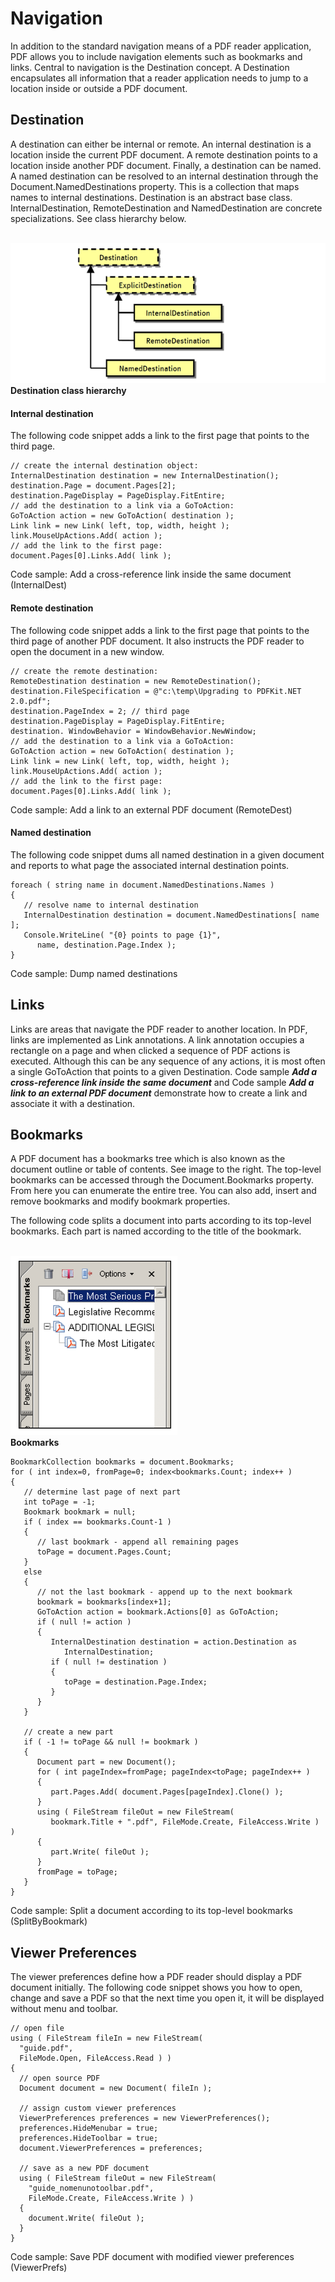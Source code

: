 # Navigation

In addition to the standard navigation means of a PDF reader application, PDF allows you to include navigation elements such as bookmarks and links. Central to navigation is the Destination concept. A Destination encapsulates all information that a reader application needs to jump to a location inside or outside a PDF document.



## Destination

A destination can either be internal or remote. An internal destination is a location inside the current PDF document. A remote destination points to a location inside another PDF document. Finally, a destination can be named. A named destination can be resolved to an internal destination through the Document.NamedDestinations property. This is a collection that maps names to internal destinations. Destination is an abstract base class. InternalDestination, RemoteDestination and NamedDestination are concrete specializations. See class hierarchy below.

<br /><img alt="destination-class-hierarchy" src="media/destination-class-hierarchy.png" /><br />
**Destination class hierarchy**
<br />

#### Internal destination

The following code snippet adds a link to the first page that points to the third page.


```
// create the internal destination object:
InternalDestination destination = new InternalDestination();
destination.Page = document.Pages[2];
destination.PageDisplay = PageDisplay.FitEntire;
// add the destination to a link via a GoToAction:
GoToAction action = new GoToAction( destination );
Link link = new Link( left, top, width, height );
link.MouseUpActions.Add( action );
// add the link to the first page:
document.Pages[0].Links.Add( link );
```

Code sample: Add a cross-reference link inside the same document (InternalDest)



#### Remote destination

The following code snippet adds a link to the first page that points to the third page of another PDF document. It also instructs the PDF reader to open the document in a new window.


```
// create the remote destination:
RemoteDestination destination = new RemoteDestination(); 
destination.FileSpecification = @"c:\temp\Upgrading to PDFKit.NET 2.0.pdf";
destination.PageIndex = 2; // third page
destination.PageDisplay = PageDisplay.FitEntire;
destination. WindowBehavior = WindowBehavior.NewWindow;
// add the destination to a link via a GoToAction:
GoToAction action = new GoToAction( destination );
Link link = new Link( left, top, width, height );
link.MouseUpActions.Add( action );
// add the link to the first page:
document.Pages[0].Links.Add( link );
```

Code sample: Add a link to an external PDF document (RemoteDest)



#### Named destination

The following code snippet dums all named destination in a given document and reports to what page the associated internal destination points.


```
foreach ( string name in document.NamedDestinations.Names )
{
   // resolve name to internal destination
   InternalDestination destination = document.NamedDestinations[ name ];
   Console.WriteLine( "{0} points to page {1}",
      name, destination.Page.Index );
}
```

Code sample: Dump named destinations



## Links

Links are areas that navigate the PDF reader to another location. In PDF, links are implemented as Link annotations. A link annotation occupies a rectangle on a page and when clicked a sequence of PDF actions is executed. Although this can be any sequence of any actions, it is most often a single GoToAction that points to a given Destination. Code sample **_Add a cross-reference link inside the same document_** and Code sample **_Add a link to an external PDF document_** demonstrate how to create a link and associate it with a destination.



## Bookmarks

A PDF document has a bookmarks tree which is also known as the document outline or table of contents. See image to the right. The top-level bookmarks can be accessed through the Document.Bookmarks property. From here you can enumerate the entire tree. You can also add, insert and remove bookmarks and modify bookmark properties.


The following code splits a document into parts according to its top-level bookmarks. Each part is named according to the title of the bookmark.

<br /><img alt="bookmarks" src="media/bookmarks.png" /><br />
**Bookmarks**
<br />
```
BookmarkCollection bookmarks = document.Bookmarks;
for ( int index=0, fromPage=0; index<bookmarks.Count; index++ )
{
   // determine last page of next part
   int toPage = -1;
   Bookmark bookmark = null;
   if ( index == bookmarks.Count-1 )
   {
      // last bookmark - append all remaining pages
      toPage = document.Pages.Count;
   }
   else
   {
      // not the last bookmark - append up to the next bookmark
      bookmark = bookmarks[index+1];
      GoToAction action = bookmark.Actions[0] as GoToAction;
      if ( null != action )
      {
         InternalDestination destination = action.Destination as
            InternalDestination;
         if ( null != destination )
         {
            toPage = destination.Page.Index;
         }
      }
   }

   // create a new part
   if ( -1 != toPage && null != bookmark )
   {
      Document part = new Document();
      for ( int pageIndex=fromPage; pageIndex<toPage; pageIndex++ )
      {
         part.Pages.Add( document.Pages[pageIndex].Clone() );
      }
      using ( FileStream fileOut = new FileStream( 
         bookmark.Title + ".pdf", FileMode.Create, FileAccess.Write ) )
      {
         part.Write( fileOut );
      }
      fromPage = toPage;
   }
}
```

Code sample: Split a document according to its top-level bookmarks (SplitByBookmark)



## Viewer Preferences

The viewer preferences define how a PDF reader should display a PDF document initially. The following code snippet shows you how to open, change and save a PDF so that the next time you open it, it will be displayed without menu and toolbar.


```
// open file 
using ( FileStream fileIn = new FileStream( 
  "guide.pdf",
  FileMode.Open, FileAccess.Read ) )
{
  // open source PDF
  Document document = new Document( fileIn );

  // assign custom viewer preferences
  ViewerPreferences preferences = new ViewerPreferences();
  preferences.HideMenubar = true;
  preferences.HideToolbar = true;
  document.ViewerPreferences = preferences;

  // save as a new PDF document
  using ( FileStream fileOut = new FileStream( 
    "guide_nomenunotoolbar.pdf", 
    FileMode.Create, FileAccess.Write ) )
  {
    document.Write( fileOut );
  }
}
```

Code sample: Save PDF document with modified viewer preferences (ViewerPrefs)


